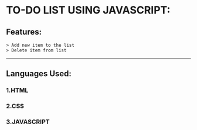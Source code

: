 # TO-DO LIST USING JAVASCRIPT:
## Features:
    > Add new item to the list
    > Delete item from list
---
## Languages Used:
  ### 1.HTML
  ### 2.CSS
  ### 3.JAVASCRIPT